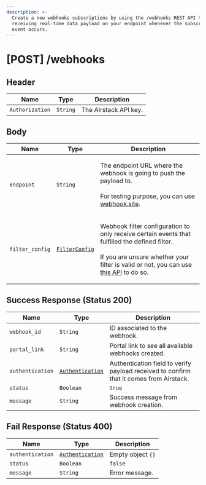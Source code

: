 ```yaml
---
description: >-
  Create a new webhooks subscriptions by using the /webhooks REST API to start
  receiving real-time data payload on your endpoint whenever the subscribed
  event occurs.
---
```


# \[POST] /webhooks

## Header

| Name            | Type     | Description           |
| --------------- | -------- | --------------------- |
| `Authorization` | `String` | The AIrstack API key. |

## Body

| Name            | Type                                         | Description                                                                                                                                                                                                                           |
| --------------- | -------------------------------------------- | ------------------------------------------------------------------------------------------------------------------------------------------------------------------------------------------------------------------------------------- |
| `endpoint`      | `String`                                     | <p>The endpoint URL where the webhook is going to push the payload to.<br><br>For testing purpose, you can use <a href="https://webhook.site/">webhook.site</a>.</p>                                                                  |
| `filter_config` | [`FilterConfig`](../objects/filterconfig.md) | <p>Webhook filter configuration to only receive certain events that fulfilled the defined filter.<br><br>If you are unsure whether your filter is valid or not, you can use <a href="post-filters-test.md">this API</a> to do so.</p> |

## Success Response (Status 200)

| Name             | Type                                             | Description                                                                             |
| ---------------- | ------------------------------------------------ | --------------------------------------------------------------------------------------- |
| `webhook_id`     | `String`                                         | ID associated to the webhook.                                                           |
| `portal_link`    | `String`                                         | Portal link to see all available webhooks created.                                      |
| `authentication` | [`Authentication`](../objects/authentication.md) | Authentication field to verify payload received to confirm that it comes from Airstack. |
| `status`         | `Boolean`                                        | `true`                                                                                  |
| `message`        | `String`                                         | Success message from webhook creation.                                                  |

## Fail Response (Status 400)

| Name             | Type                                             | Description       |
| ---------------- | ------------------------------------------------ | ----------------- |
| `authentication` | [`Authentication`](../objects/authentication.md) | Empty object `{}` |
| `status`         | `Boolean`                                        | `false`           |
| `message`        | `String`                                         | Error message.    |
